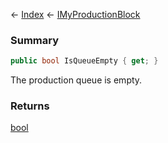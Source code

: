 ← [Index](Api-Index) ← [IMyProductionBlock](Sandbox.ModAPI.Ingame.IMyProductionBlock)

### Summary

```csharp
public bool IsQueueEmpty { get; }
```

The production queue is empty.

### Returns

[bool](https://docs.microsoft.com/en-us/dotnet/api/system.boolean?view=netframework-4.6)


